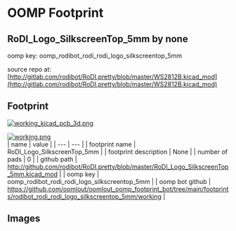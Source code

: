 # OOMP Footprint  
## RoDI_Logo_SilkscreenTop_5mm  by none  
  
oomp key: oomp_rodibot_rodi_rodi_logo_silkscreentop_5mm  
  
source repo at: [http://gitlab.com/rodibot/RoDI.pretty/blob/master/WS2812B.kicad_mod](http://gitlab.com/rodibot/RoDI.pretty/blob/master/WS2812B.kicad_mod)  
## Footprint  
  
[![working_kicad_pcb_3d.png](working_kicad_pcb_3d_600.png)](working_kicad_pcb_3d.png)  
  
[![working.png](working_600.png)](working.png)  
| name | value | 
| --- | --- | 
| footprint name | RoDI_Logo_SilkscreenTop_5mm | 
| footprint description | None | 
| number of pads | 0 | 
| github path | http://github.com/rodibot/RoDI.pretty/blob/master/RoDI_Logo_SilkscreenTop_5mm.kicad_mod | 
| oomp key | oomp_rodibot_rodi_rodi_logo_silkscreentop_5mm | 
| oomp bot github | https://github.com/oomlout/oomlout_oomp_footprint_bot/tree/main/footprints/rodibot_rodi_rodi_logo_silkscreentop_5mm/working | 
## Images  
